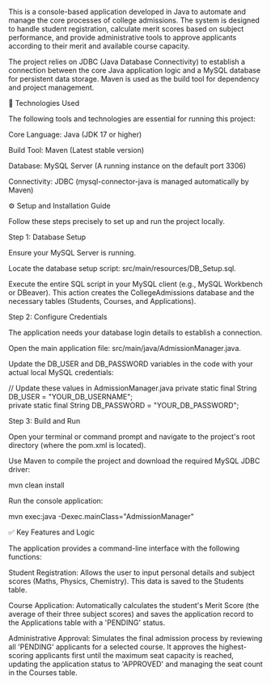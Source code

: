 This is a console-based application developed in Java to automate and manage the core processes of college admissions. The system is designed to handle student registration, calculate merit scores based on subject performance, and provide administrative tools to approve applicants according to their merit and available course capacity.

The project relies on JDBC (Java Database Connectivity) to establish a connection between the core Java application logic and a MySQL database for persistent data storage. Maven is used as the build tool for dependency and project management.

🚀 Technologies Used

The following tools and technologies are essential for running this project:

Core Language: Java (JDK 17 or higher)

Build Tool: Maven (Latest stable version)

Database: MySQL Server (A running instance on the default port 3306)

Connectivity: JDBC (mysql-connector-java is managed automatically by Maven)

⚙️ Setup and Installation Guide

Follow these steps precisely to set up and run the project locally.

Step 1: Database Setup

Ensure your MySQL Server is running.

Locate the database setup script: src/main/resources/DB_Setup.sql.

Execute the entire SQL script in your MySQL client (e.g., MySQL Workbench or DBeaver). This action creates the CollegeAdmissions database and the necessary tables (Students, Courses, and Applications).

Step 2: Configure Credentials

The application needs your database login details to establish a connection.

Open the main application file: src/main/java/AdmissionManager.java.

Update the DB_USER and DB_PASSWORD variables in the code with your actual local MySQL credentials:

// Update these values in AdmissionManager.java
private static final String DB_USER = "YOUR_DB_USERNAME";       
private static final String DB_PASSWORD = "YOUR_DB_PASSWORD"; 


Step 3: Build and Run

Open your terminal or command prompt and navigate to the project's root directory (where the pom.xml is located).

Use Maven to compile the project and download the required MySQL JDBC driver:

mvn clean install


Run the console application:

mvn exec:java -Dexec.mainClass="AdmissionManager"


✅ Key Features and Logic

The application provides a command-line interface with the following functions:

Student Registration: Allows the user to input personal details and subject scores (Maths, Physics, Chemistry). This data is saved to the Students table.

Course Application: Automatically calculates the student's Merit Score (the average of their three subject scores) and saves the application record to the Applications table with a 'PENDING' status.

Administrative Approval: Simulates the final admission process by reviewing all 'PENDING' applicants for a selected course. It approves the highest-scoring applicants first until the maximum seat capacity is reached, updating the application status to 'APPROVED' and managing the seat count in the Courses table.
